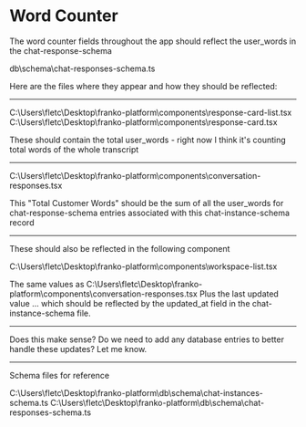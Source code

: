 # Word Counter

The word counter fields throughout the app should reflect the user_words in the chat-response-schema 

db\schema\chat-responses-schema.ts

Here are the files where they appear and how they should be reflected:

---

C:\Users\fletc\Desktop\franko-platform\components\response-card-list.tsx
C:\Users\fletc\Desktop\franko-platform\components\response-card.tsx

These should contain the total user_words - right now I think it's counting total words of the whole transcript

---

C:\Users\fletc\Desktop\franko-platform\components\conversation-responses.tsx

This "Total Customer Words" should be the sum of all the user_words for chat-response-schema entries associated with this chat-instance-schema record

--- 

These should also be reflected in the following component

C:\Users\fletc\Desktop\franko-platform\components\workspace-list.tsx

The same values as
C:\Users\fletc\Desktop\franko-platform\components\conversation-responses.tsx
Plus the last updated value ... which should be reflected by the updated_at field in the chat-instance-schema file. 

---

Does this make sense? Do we need to add any database entries to better handle these updates? Let me know.

---

Schema files for reference

C:\Users\fletc\Desktop\franko-platform\db\schema\chat-instances-schema.ts
C:\Users\fletc\Desktop\franko-platform\db\schema\chat-responses-schema.ts